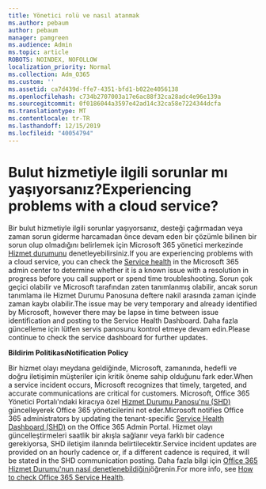 ```yaml
---
title: Yönetici rolü ve nasıl atanmak
ms.author: pebaum
author: pebaum
manager: pamgreen
ms.audience: Admin
ms.topic: article
ROBOTS: NOINDEX, NOFOLLOW
localization_priority: Normal
ms.collection: Adm_O365
ms.custom: ''
ms.assetid: ca7d439d-ffe7-4351-bfd1-b022e4056138
ms.openlocfilehash: c734b2707003a17e6ac88f32ca28adc4e96e139a
ms.sourcegitcommit: 0f0186044a3597e42ad14c32ca58e7224344dcfa
ms.translationtype: MT
ms.contentlocale: tr-TR
ms.lasthandoff: 12/15/2019
ms.locfileid: "40054794"
---
```

# <a name="experiencing-problems-with-a-cloud-service"></a><span data-ttu-id="37f28-102">Bulut hizmetiyle ilgili sorunlar mı yaşıyorsanız?</span><span class="sxs-lookup"><span data-stu-id="37f28-102">Experiencing problems with a cloud service?</span></span>

<span data-ttu-id="37f28-103">Bir bulut hizmetiyle ilgili sorunlar yaşıyorsanız, desteği çağırmadan veya zaman sorun giderme harcamadan önce devam eden bir çözümle bilinen bir sorun olup olmadığını belirlemek için Microsoft 365 yönetici merkezinde [Hizmet durumunu](https://admin.microsoft.com/AdminPortal/Home#/servicehealth) denetleyebilirsiniz.</span><span class="sxs-lookup"><span data-stu-id="37f28-103">If you are experiencing problems with a cloud service, you can check the [Service health](https://admin.microsoft.com/AdminPortal/Home#/servicehealth) in the Microsoft 365 admin center to determine whether it is a known issue with a resolution in progress before you call support or spend time troubleshooting.</span></span> <span data-ttu-id="37f28-104">Sorun çok geçici olabilir ve Microsoft tarafından zaten tanımlanmış olabilir, ancak sorun tanımlama ile Hizmet Durumu Panosuna deftere nakil arasında zaman içinde zaman kaybı olabilir.</span><span class="sxs-lookup"><span data-stu-id="37f28-104">The issue may be very temporary and already identified by Microsoft, however there may be lapse in time between issue identification and posting to the Service Health Dashboard.</span></span> <span data-ttu-id="37f28-105">Daha fazla güncelleme için lütfen servis panosunu kontrol etmeye devam edin.</span><span class="sxs-lookup"><span data-stu-id="37f28-105">Please continue to check the service dashboard for further updates.</span></span>

<span data-ttu-id="37f28-106">**Bildirim Politikası**</span><span class="sxs-lookup"><span data-stu-id="37f28-106">**Notification Policy**</span></span>

<span data-ttu-id="37f28-107">Bir hizmet olayı meydana geldiğinde, Microsoft, zamanında, hedefli ve doğru iletişimin müşteriler için kritik öneme sahip olduğunu fark eder.</span><span class="sxs-lookup"><span data-stu-id="37f28-107">When a service incident occurs, Microsoft recognizes that timely, targeted, and accurate communications are critical for customers.</span></span> <span data-ttu-id="37f28-108">Microsoft, Office 365 Yönetici Portalı'ndaki kiracıya özel [Hizmet Durumu Panosu'nu (SHD)](https://admin.microsoft.com/AdminPortal/Home#/servicehealth) güncelleyerek Office 365 yöneticilerini not eder.</span><span class="sxs-lookup"><span data-stu-id="37f28-108">Microsoft notifies Office 365 administrators by updating the tenant-specific [Service Health Dashboard (SHD)](https://admin.microsoft.com/AdminPortal/Home#/servicehealth) on the Office 365 Admin Portal.</span></span> <span data-ttu-id="37f28-109">Hizmet olayı güncelleştirmeleri saatlik bir akışla sağlanır veya farklı bir cadence gerekiyorsa, SHD iletişim ilanında belirtilecektir.</span><span class="sxs-lookup"><span data-stu-id="37f28-109">Service incident updates are provided on an hourly cadence or, if a different cadence is required, it will be stated in the SHD communication posting.</span></span> <span data-ttu-id="37f28-110">Daha fazla bilgi için [Office 365 Hizmet Durumu'nun nasıl denetlenebildiğini](https://docs.microsoft.com/office365/enterprise/view-service-health)öğrenin.</span><span class="sxs-lookup"><span data-stu-id="37f28-110">For more info, see [How to check Office 365 Service Health](https://docs.microsoft.com/office365/enterprise/view-service-health).</span></span>

